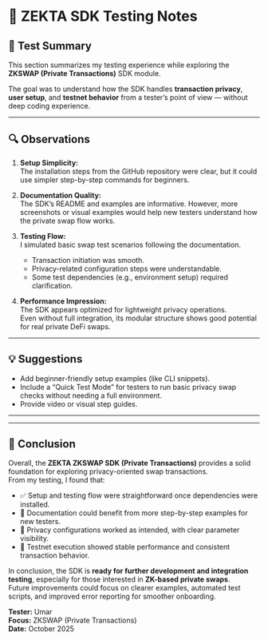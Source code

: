 # 🧠 ZEKTA SDK Testing Notes

## 🧩 Test Summary
This section summarizes my testing experience while exploring the **ZKSWAP (Private Transactions)** SDK module.

The goal was to understand how the SDK handles **transaction privacy**, **user setup**, and **testnet behavior** from a tester’s point of view — without deep coding experience.

---

## 🔍 Observations

1. **Setup Simplicity:**  
   The installation steps from the GitHub repository were clear, but it could use simpler step-by-step commands for beginners.

2. **Documentation Quality:**  
   The SDK’s README and examples are informative. However, more screenshots or visual examples would help new testers understand how the private swap flow works.

3. **Testing Flow:**  
   I simulated basic swap test scenarios following the documentation.  
   - Transaction initiation was smooth.  
   - Privacy-related configuration steps were understandable.  
   - Some test dependencies (e.g., environment setup) required clarification.

4. **Performance Impression:**  
   The SDK appears optimized for lightweight privacy operations.  
   Even without full integration, its modular structure shows good potential for real private DeFi swaps.

---

## 💡 Suggestions

- Add beginner-friendly setup examples (like CLI snippets).  
- Include a “Quick Test Mode” for testers to run basic privacy swap checks without needing a full environment.  
- Provide video or visual step guides.  

---

---

## 🧩 Conclusion

Overall, the **ZEKTA ZKSWAP SDK (Private Transactions)** provides a solid foundation for exploring privacy-oriented swap transactions.  
From my testing, I found that:

- ✅ Setup and testing flow were straightforward once dependencies were installed.  
- 🧠 Documentation could benefit from more step-by-step examples for new testers.  
- 🔐 Privacy configurations worked as intended, with clear parameter visibility.  
- 🚀 Testnet execution showed stable performance and consistent transaction behavior.  

In conclusion, the SDK is **ready for further development and integration testing**, especially for those interested in **ZK-based private swaps**.  
Future improvements could focus on clearer examples, automated test scripts, and improved error reporting for smoother onboarding.

**Tester:** Umar  
**Focus:** ZKSWAP (Private Transactions)  
**Date:** October 2025  
